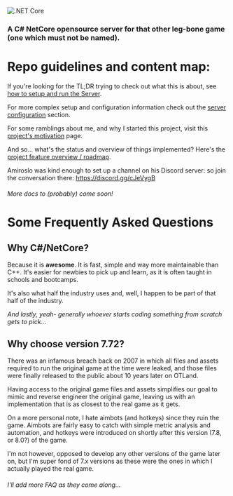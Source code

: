 ![.NET Core](https://github.com/jlnunez89/fibula-mmo/workflows/.NET%20Core/badge.svg)

### A C# NetCore opensource server for that other leg-bone game (one which must not be named).

# Repo guidelines and content map:

If you're looking for the TL;DR trying to check out what this is about, see [how to setup and run the Server](docs/Setup.md).

For more complex setup and configuration information check out the [server configuration](docs/Configuration.md) section.

For some ramblings about me, and why I started this project, visit this [project's motivation](docs/Motivation.md) page.

And so... what's the status and overview of things implemented? Here's the [project feature overview / roadmap](docs/Roadmap.md).

Amiroslo was kind enough to set up a channel on his Discord server: so join the conversation there: https://discord.gg/cJeVygB

###### More docs to (probably) come soon!

# Some Frequently Asked Questions
## Why C#/NetCore?
Because it is **awesome**. It is fast, simple and way more maintainable than C++. 
It's easier for newbies to pick up and learn, as it is often taught in schools and bootcamps.

It's also what half the industry uses and, well, I happen to be part of that half of the industry. 

_And lastly, yeah- generally whoever starts coding something from scratch gets to pick..._

## Why choose version 7.72?
There was an infamous breach back on 2007 in which all files and assets required to run the original game at the time were leaked, and those files were finally released to the public about 10 years later on OTLand.

Having access to the original game files and assets simplifies our goal to mimic and reverse engineer the original game, leaving us with an implementation that is as closest to the real game as it gets. 

On a more personal note, I hate aimbots (and hotkeys) since they ruin the game. Aimbots are fairly easy to catch with simple metric analysis and automation, and hotkeys were introduced on shortly after this version (7.8, or 8.0?) of the game.

I'm not however, opposed to develop any other versions of the game later on, but I'm super fond of 7.x versions as these were the ones in which I actually played the real game.

###### I'll add more FAQ as they come along...
